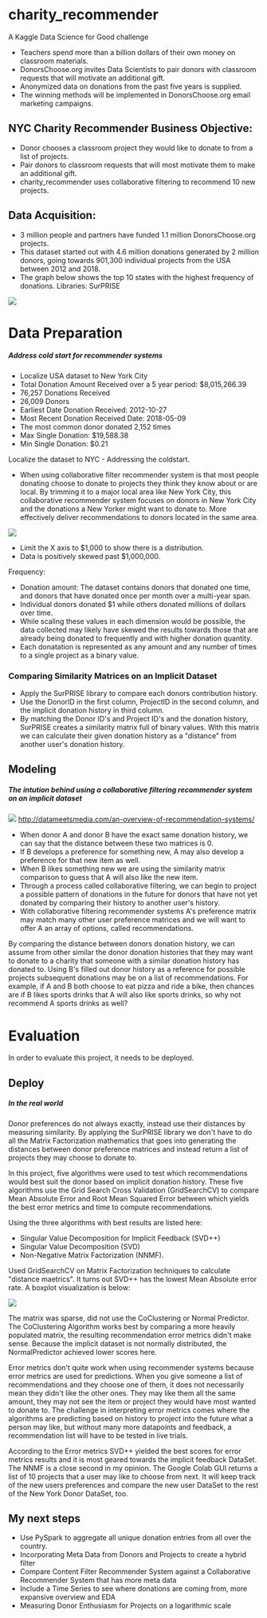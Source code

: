 # charity_recommender

A Kaggle Data Science for Good challenge
- Teachers spend more than a billion dollars of their own money on classroom materials.
- DonorsChoose.org invites Data Scientists to pair donors with classroom requests that will motivate an additional gift. 
- Anonymized data on donations from the past five years is supplied. 
- The winning methods will be implemented in DonorsChoose.org email marketing campaigns.

## NYC Charity Recommender Business Objective:
- Donor chooses a classroom project they would like to donate to from a list of projects. 
- Pair donors to classroom requests that will most motivate them to make an additional gift. 
- charity_recommender uses collaborative filtering to recommend 10 new projects.  

## Data Acquisition:
- 3 million people and partners have funded 1.1 million DonorsChoose.org projects. 
- This dataset started out with 4.6 million donations generated by 2 million donors, going towards 901,300 individual projects from the USA between 2012 and 2018. 
- The graph below shows the top 10 states with the highest frequency of donations. 
Libraries: SurPRISE

![](https://github.com/Chris-Manna/charity_recommender/blob/master/top_ten_donating_states.png)

# Data Preparation

##### Address cold start for recommender systems
- Localize USA dataset to New York City
- Total Donation Amount Received over a 5 year period: $8,015,266.39
- 76,257 Donations Received
- 26,009 Donors
- Earliest Date Donation Received: 2012-10-27
- Most Recent Donation Received Date: 2018-05-09
- The most common donor donated 2,152 times
- Max Single Donation: $19,588.38
- Min Single Donation: $0.21

Localize the dataset to NYC - Addressing the coldstart. 
- When using collaborative filter recommender system is that most people donating choose to donate to projects they think they know about or are local. By trimming it to a major local area like New York City, this collaborative recommender system focuses on donors in New York City and the donations a New Yorker might want to donate to. More effectively deliver recommendations to donors located in the same area.

![](https://github.com/Chris-Manna/charity_recommender/blob/master/donors%20hist.png)

- Limit the X axis to $1,000 to show there is a distribution. 
- Data is positively skewed past $1,000,000.

Frequency: 
- Donation amount: The dataset contains donors that donated one time, and donors that have donated once per month over a multi-year span. 
- Individual donors donated $1 while others donated millions of dollars over time. 
- While scaling these values in each dimension would be possible, the data collected may likely have skewed the results towards those that are already being donated to frequently and with higher donation quantity. 
- Each donatation is represented as any amount and any number of times to a single project as a binary value. 

### Comparing Similarity Matrices on an Implicit Dataset
- Apply the SurPRISE library to compare each donors contribution history. 
- Use the DonorID in the first column, ProjectID in the second column, and the implicit donation history in third column. 
- By matching the Donor ID's and Project ID's and the donation history, SurPRISE creates a similarity matrix full of binary values. With this matrix we can calculate their given donation history as a "distance" from another user's donation history. 

## Modeling
##### The intution behind using a collaborative filtering recommender system on an implicit dataset
![](http://datameetsmedia.com/wp-content/uploads/2018/05/2ebah6c-1.png)
http://datameetsmedia.com/an-overview-of-recommendation-systems/

- When donor A and donor B have the exact same donation history, we can say that the distance between these two matrices is 0. 
- If B develops a preference for something new, A may also develop a preference for that new item as well. 
- When B likes something new we are using the similarity matrix comparison to guess that A will also like the new item. 
- Through a process called collaborative filtering, we can begin to project a possible pattern of donations in the future for donors that have not yet donated by comparing their history to another user's history. 
- With collaborative filtering recommender systems A's preference matrix may match many other user preference matrices and we will want to offer A an array of options, called recommendations. 

By comparing the distance between donors donation history, we can assume from other similar the donor donation histories that they may want to donate to a charity that someone with a similar donation history has donated to. Using B's filled out donor history as a reference for possible projects subsequent donations may be on a list of recommendations.  For example, if A and B both choose to eat pizza and ride a bike, then chances are if B likes sports drinks that A will also like sports drinks, so why not recommend A sports drinks as well? 

# Evaluation
In order to evaluate this project, it needs to be deployed. 

## Deploy
##### In the real world
Donor preferences do not always exactly, instead use their distances by measuring similarity. By applying the SurPRISE library we don't have to do all the Matrix Factorization mathematics that goes into generating the distances between donor preference matrices and instead return a list of projects they may choose to donate to. 
 
In this project, five algorithms were used to test which recommendations would best suit the donor based on implicit donation history. 
These five algorithms use the Grid Search Cross Validation (GridSearchCV) to compare Mean Absolute Error and Root Mean Squared Error between which yields the best error metrics and time to compute recommendations. 

Using the three algorithms with best results are listed here: 
- Singular Value Decomposition for Implicit Feedback (SVD++)
- Singular Value Decomposition (SVD)
- Non-Negative Matrix Factorization (NNMF). 

Used GridSearchCV on Matrix Factorization techniques to calculate "distance maetrics". It turns out SVD++ has the lowest Mean Absolute error rate. A boxplot visualization is below: 

![](https://github.com/Chris-Manna/charity_recommender/blob/master/Boxplot%20MAE.png)

The matrix was sparse, did not use the CoClustering or Normal Predictor. 
The CoClustering Algorithm works best by comparing a more heavily populated matrix, the resulting recommendation error metrics didn't make sense. Because the implicit dataset is not normally distributed, the NormalPredictor achieved lower scores here.

Error metrics don't quite work when using recommender systems because error metrics are used for predictions. When you give someone a list of recommendations and they choose one of them, it does not necessarily mean they didn't like the other ones. They may like them all the same amount, they may not see the item or project they would have most wanted to donate to. The challenge in interpreting error metrics comes where the algorithms are predicting based on history to project into the future what a person may like, but without many more datapoints and feedback, a recommendation list will have to be tested in live trials. 

According to the Error metrics SVD++ yielded the best scores for error metrics results and it is most geared towards the implicit feedback DataSet. The NNMF is a close second in my opinion. The Google Colab GUI returns a list of 10 projects that a user may like to choose from next. It will keep track of the new users preferences and compare the new user DataSet to the rest of the New York Donor DataSet, too. 

## My next steps
- Use PySpark to aggregate all unique donation entries from all over the country. 
- Incorporating Meta Data from Donors and Projects to create a hybrid filter
- Compare Content Filter Recommender System against a Collaborative Recommender System that has more meta data
- Include a Time Series to see where donations are coming from, more expansive overview and EDA
- Measuring Donor Enthusiasm for Projects on a logarithmic scale

